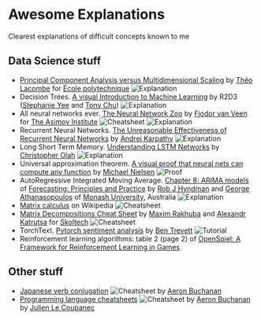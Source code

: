 # Awesome Explanations
Clearest explanations of difficult concepts known to me

## Data Science stuff

* [Principal Component Analysis versus Multidimensional Scaling](https://tlacombe.github.io/teaching/notesCoursINF556/cours1.pdf) by [Théo Lacombe](https://tlacombe.github.io/) for [École polytechnique](https://www.polytechnique.edu/) ![Explanation](https://img.shields.io/badge/-explanation-brightgreen)
* Decision Trees. [A visual Introduction to Machine Learning](http://www.r2d3.us/visual-intro-to-machine-learning-part-1/) by R2D3 ([Stephanie Yee](https://stephanie-yee.com/) and [Tony Chu](https://tonyhschu.ca/)) ![Explanation](https://img.shields.io/badge/-explanation-brightgreen)
* All neural networks ever. [The Neural Network Zoo](https://www.asimovinstitute.org/neural-network-zoo/) by [Fjodor van Veen](https://www.asimovinstitute.org/author/fjodorvanveen/) for [The Asimov Institute](https://www.asimovinstitute.org/) ![Cheatsheet](https://img.shields.io/badge/-cheatsheet-red) ![Explanation](https://img.shields.io/badge/-explanation-brightgreen)
* Recurrent Neural Networks. [The Unreasonable Effectiveness of Recurrent Neural Networks](https://karpathy.github.io/2015/05/21/rnn-effectiveness/) by [Andrej Karpathy](http://karpathy.github.io/) ![Explanation](https://img.shields.io/badge/-explanation-brightgreen)
* Long Short Term Memory. [Understanding LSTM Networks](https://colah.github.io/posts/2015-08-Understanding-LSTMs/) by [Christopher Olah](https://colah.github.io/) ![Explanation](https://img.shields.io/badge/-explanation-brightgreen)
*  Universal approximation theorem. [A visual proof that neural nets can compute any function](http://neuralnetworksanddeeplearning.com/chap4.html) by [Michael Nielsen](http://michaelnielsen.org/) ![Proof](https://img.shields.io/badge/-proof-blue)
* AutoRegressive Integrated Moving Average. [Chapter 8: ARIMA models](https://otexts.com/fpp2/arima.html) of [Forecasting: Principles and Practice](https://otexts.com/fpp2/) by [Rob J Hyndman](https://robjhyndman.com) and [George Athanasopoulos](https://research.monash.edu/en/persons/george-athanasopoulos) of [Monash University](http://monash.edu), Australia ![Explanation](https://img.shields.io/badge/-explanation-brightgreen)
* [Matrix calculus](https://en.wikipedia.org/wiki/Matrix_calculus) on Wikipedia ![Cheatsheet](https://img.shields.io/badge/-cheatsheet-red)
* [Matrix Decompositions Cheat Sheet](https://github.com/oseledets/nla2018/blob/master/decompositions.pdf) by [Maxim Rakhuba](https://github.com/rakhuba) and [Alexandr Katrutsa](https://github.com/amkatrutsa) for [Skoltech](https://skoltech.ru) ![Cheatsheet](https://img.shields.io/badge/-cheatsheet-red)
* TorchText. [Pytorch sentiment analysis](https://github.com/bentrevett/pytorch-sentiment-analysis/) by [Ben Trevett](https://github.com/bentrevett) ![Tutorial](https://img.shields.io/badge/-tutorial-violet)
* Reinforcement learning algorithms: table 2 (page 2) of [OpenSpiel: A Framework for Reinforcement Learning in Games](https://arxiv.org/pdf/1908.09453.pdf)

## Other stuff

* [Japanese verb conjugation](https://en.wikipedia.org/wiki/File:AMB_Japanese_Verbs.pdf) ![Cheatsheet](https://img.shields.io/badge/-cheatsheet-red) by [Aeron Buchanan](http://aeronbuchanan.com)
* [Programming language cheatsheets](https://github.com/LeCoupa/awesome-cheatsheets) ![Cheatsheet](https://img.shields.io/badge/-cheatsheets-red) by [Aeron Buchanan](http://aeronbuchanan.com) by [Julien Le Coupanec](https://github.com/LeCoupa)

<!--stackedit_data:
eyJoaXN0b3J5IjpbMTI5NjAyNzM3NSwxMzU2NjU1NiwtMTY0OT
k3NDM4MiwxNDQ3NjIxMjY2LC05ODEyMjU4ODUsNzQzMzU4NTAw
LDg2ODIwOTIxMyw0MjcxOTExMDksLTE5MTAxNTkzOF19
-->
